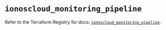 # `ionoscloud_monitoring_pipeline`

Refer to the Terraform Registry for docs: [`ionoscloud_monitoring_pipeline`](https://registry.terraform.io/providers/ionos-cloud/ionoscloud/6.7.3/docs/resources/monitoring_pipeline).

